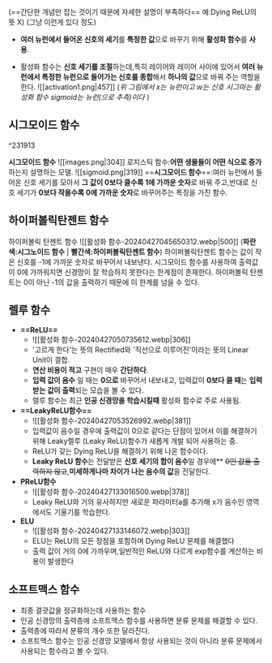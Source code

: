 (==간단한 개념만 잡는 것이기 때문에 자세한 설명이 부족하다== 예:Dying ReLU의 뜻 X)
(그냥 이런게 있다 정도)

- **여러 뉴런에서 들어온 신호의 세기**를 **특정한 값**으로 바꾸기 위해 **활성화 함수**를 **사용**.

- 활성화 함수는 **신호 세기를 조절**하는데,특히 레이어와 레이어 사이에 있어서 **여러 뉴런에서 특정한 뉴런으로 들어가는 신호를 종합**해서 **하나의 값**으로 바꿔 주는 역할을 한다.
![[activation1.png|457]]
(*위 그림에서 x는 뉴런이고 w는 신호 시그마는 활성화 함수 sigmoid는 뉴런(으로 추측)이다* )
## 시그모이드 함수

^231913

 **시그모이드 함수**
	![[images.png|304]]
	로지스틱 함수:**어떤 생물들이 어떤 식으로 증가**하는지 설명하는 모델.
	 ![[sigmoid.png|319]]
	==**시그모이드 함수**==:여러 뉴런에서 들어온 신호 세기를 모아서 **그 값이 0보다 클수록 1에 가까운 숫자**로 바꿔 주고,반대로 신호 세기가 **0보다 작을수록 0에 가까운 숫자**로 바꾸어주는 특징을 가진 함수.
## 하이퍼볼릭탄젠트 함수
 하이퍼볼릭 탄젠트 함수
	 ![[활성화 함수-20240427045650312.webp|500]]
	 (**파란색:시그노이드 함수** | **빨간색:하이퍼볼릭탄젠트 함수**)
	  하이퍼볼릭탄젠트 함수는 값이 작은 신호를 -1에 가까운 숫자로 바꾸어서 내보낸다.
	 시그모이드 함수를 사용하여 출력값이 0에 가까워지면 신경망이 잘 학습하지 못한다는 한계점이 존재한다.
	 하이퍼볼릭 탄젠트는 0이 아닌 -1의 값을 출력하기 때문에 이 한계를 넘을 수 있다.

## 렐루 함수
 - **==ReLU==**
	- ![[활성화 함수-20240427050735612.webp|306]]
	- '고르게 한다'는 뜻의 Rectified와 '직선으로 이루어진'이라는 뜻의 Linear Unit이 결합.
	- **연산 비용이 적고** 구현이 매우 **간단하다**.
	- **입력 값이 음수** 일 때는 **0으로** 바꾸어서 내보내고, 입력값이 **0보다 클 때**는 **입력받는 값이 출력**되는 모습을 볼 수 있다.
	- 렐루 함수는 최근 **인공 신경망을 학습시킬때** 활성화 함수로 주로 사용됨.
- **==LeakyReLU함수==**
	- ![[활성화 함수-20240427053526992.webp|381]]
	- 입력값이 음수일 경우에 출력값이 0으로 같다는 단점이 있어서 이를 해결하기 위해 Leaky렐루 (Leaky ReLU)함수가 새롭게 개발 되어 사용하는 중.
	- ReLU가 갖는 Dying ReLU을 해결하기 위해 나온 함수이다.
	- **Leaky ReLU 함수**는 전달받은 **신호 세기의 합이 음수**일 경우에** ~~0인 값을 출력하지 않고~~,**미세하게나마 차이가 나는 음수의 값**을 전달한다.
- **PReLU함수**
	- ![[활성화 함수-20240427133016500.webp|378]]
	- Leaky ReLU와 거의 유사하지만 새로운 파라미터a를 추가해 x가 음수인 영역에서도 기울기를 학습한다.
- **ELU**
	- ![[활성화 함수-20240427133146072.webp|303]]
	- ELU는 ReLU의 모든 장점을 포함하며 Dying ReLU 문제를 해결했다
	- 출력 값이 거의 0에 가까우며,일반적인 ReLU와 다르게 exp함수를 계산하는 비용이 발생한다

## 소프트맥스 함수
- 최종 결괏값을 정규화하는데 사용하는 함수
- 인공 신경망의 출력층에 소프트맥스 함수를 사용하면 분류 문제를 해결할 수 있다.
- 출력층에 따라서 분류의 개수 또한 달라진다.
- 소프트맥스 함수는 인공 신경망 모델에서 항상 사용되는 것이 아니라 분류 문제에서 사용되는 함수라고 볼 수 있다.